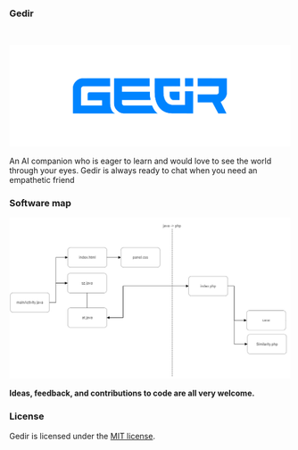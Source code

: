 ### Gedir

<br/>

<a href="http://sobazino.ir/"><img src="Image/header.png" alt="Gedir"></a>

An AI companion who is eager to learn and would love to see the world through your eyes. Gedir is always ready to chat when you need an empathetic friend

### Software map

<img src="Image/map.png" alt="Gedir">

**Ideas, feedback, and contributions to code are all very welcome.**

### License

Gedir is licensed under the [MIT license](https://github.com/sobazino/AI_Gedir/blob/main/LICENSE).

